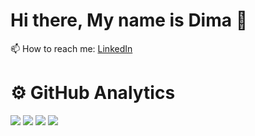 <h1> Hi there, My name is Dima 👋</h1>

📫 How to reach me: <a href="https://www.linkedin.com/in/dmitry-lukyanov-51550538/">LinkedIn</a>

<h1>⚙️ GitHub Analytics</h1>

<div>

![](https://github-profile-summary-cards.vercel.app/api/cards/profile-details?username=DmitryLukyanov&theme=ocean_dark)
![](https://github-profile-summary-cards.vercel.app/api/cards/repos-per-language?username=DmitryLukyanov&theme=ocean_dark)
![](https://github-profile-summary-cards.vercel.app/api/cards/most-commit-language?username=DmitryLukyanov&theme=ocean_dark)
![](https://github-profile-summary-cards.vercel.app/api/cards/stats?username=DmitryLukyanov&theme=ocean_dark)

</div>

<!--
**DmitryLukyanov/DmitryLukyanov** is a ✨ _special_ ✨ repository because its `README.md` (this file) appears on your GitHub profile.

Here are some ideas to get you started:

- 🔭 I’m currently working on ...
- 🌱 I’m currently learning ...
- 👯 I’m looking to collaborate on ...
- 🤔 I’m looking for help with ...
- 💬 Ask me about ...
- 📫 How to reach me: ...
- 😄 Pronouns: ...
- ⚡ Fun fact: ...
-->
